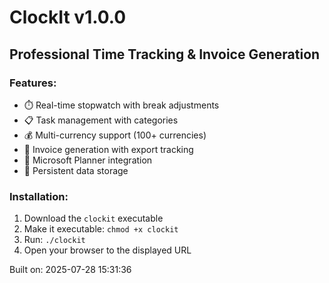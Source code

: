 # ClockIt v1.0.0

## Professional Time Tracking & Invoice Generation

### Features:
- ⏱️ Real-time stopwatch with break adjustments
- 📋 Task management with categories
- 💰 Multi-currency support (100+ currencies)
- 📄 Invoice generation with export tracking
- 🔗 Microsoft Planner integration
- 💾 Persistent data storage

### Installation:
1. Download the `clockit` executable
2. Make it executable: `chmod +x clockit`
3. Run: `./clockit`
4. Open your browser to the displayed URL

Built on: 2025-07-28 15:31:36
